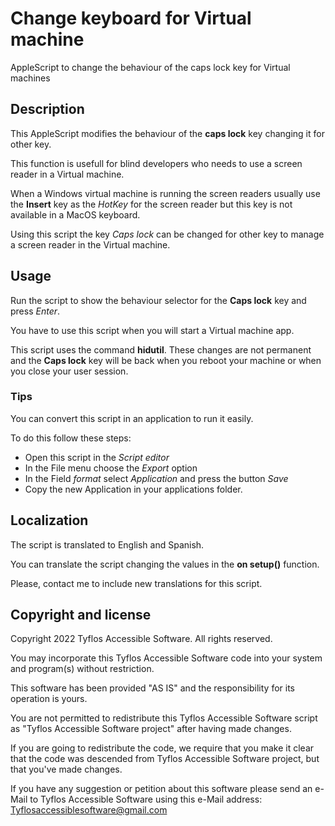 # Change keyboard for Virtual machine

AppleScript to change the behaviour of the caps lock key for Virtual machines

## Description

This AppleScript modifies the behaviour of the **caps lock** key changing it for other key.

This function is usefull for blind developers who needs to use a screen reader in a Virtual machine.

When a Windows virtual machine is running the screen readers usually use the **Insert** key as the *HotKey* for the screen reader but this key is not available in a MacOS keyboard.

Using this script the key *Caps lock* can be changed for other key to manage a screen reader in the Virtual machine.

## Usage

Run the script to show the behaviour selector for the **Caps lock** key and press *Enter*.

You have to use this script when you will start a Virtual machine app.

This script uses the command **hidutil**.
These changes are not permanent and the **Caps lock** key will be back when you reboot your machine or when you close your user session.

### Tips

You can convert this script in an application to run it easily.

To do this follow these steps:

* Open this script in the *Script editor*
* In the File menu choose the *Export* option
* In the Field *format* select *Application* and press the button *Save*
* Copy the new Application in your applications folder.

## Localization

The script is translated to English and Spanish.

You can translate the script changing the values in the **on setup()** function.

Please, contact me to include new translations for this script.

## Copyright and license

Copyright 2022 Tyflos Accessible Software. All rights reserved.

You may incorporate this Tyflos Accessible Software code into your system and 	program(s) without restriction.  

This software has been provided "AS IS" and the responsibility for its operation is yours.  

You are not permitted to redistribute this Tyflos Accessible Software script as "Tyflos 	Accessible Software project" after having made changes.  

If you are going to redistribute the code, we require that you make it clear that the code was 		descended from Tyflos Accessible Software project, but that you've made changes.

If you have any suggestion or petition about this software please send an e-Mail to Tyflos Accessible Software using this e-Mail address:
	[Tyflosaccessiblesoftware@gmail.com](mailto:Tyflosaccessiblesoftware@gmail.com)

